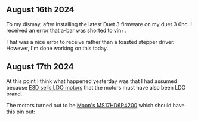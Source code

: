 ## August 16th 2024

To my dismay, after installing the latest Duet 3 firmware on my duet 3 6hc. I received an error that a-bar was shorted to vin+.

That was a nice error to receive rather than a toasted stepper driver. However, I'm done working on this today.
## August 17th 2024


At this point I think what happened yesterday was that I had assumed because [E3D sells LDO motors](https://e3d-online.com/products/motors) that the motors must have also been LDO brand.

The motors turned out to be [Moon's MS17HD6P4200](https://www.moonsindustries.com/p/nema-17-standard-hybrid-stepper-motors/ms17hd6p4200-000004611110008905) which should have this pin out:
